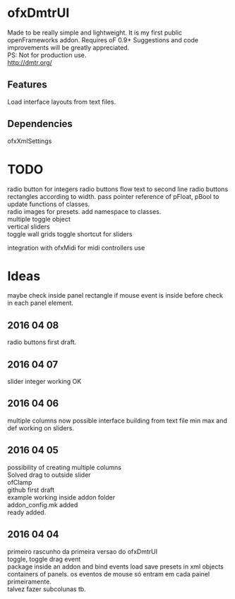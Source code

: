 # ofxDmtrUI

Made to be really simple and lightweight.
It is my first public openFrameworks addon. 
Requires oF 0.9+
Suggestions and code improvements will be greatly appreciated.  
PS: Not for production use.  
http://dmtr.org/ 

## Features
Load interface layouts from text files.


## Dependencies
ofxXmlSettings  

# TODO
radio button for integers
radio buttons flow text to second line
radio buttons rectangles according to width.
pass pointer reference of pFloat, pBool to update functions of classes.  
radio images for presets.
add namespace to classes.  
multiple toggle object  
vertical sliders  
toggle wall grids
toggle shortcut for sliders

integration with ofxMidi for midi controllers use

# Ideas
maybe check inside panel rectangle if mouse event is inside before check in each panel element.

## 2016 04 08
radio buttons first draft.

## 2016 04 07
slider integer working OK

## 2016 04 06  
multiple columns now possible
interface building from text file
min max and def working on sliders.

## 2016 04 05  
possibility of creating multiple columns  
Solved drag to outside slider  
ofClamp  
github first draft  
example working inside addon folder  
addon_config.mk added  
ready added.  

## 2016 04 04  
primeiro rascunho da primeira versao do ofxDmtrUI  
toggle, toggle drag event  
package inside an addon and bind events
load save presets in xml
objects containers of panels. 
os eventos de mouse só entram em cada painel primeiramente.  
talvez fazer subcolunas tb.